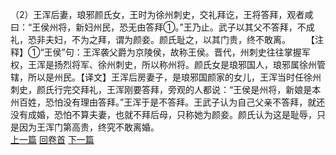 （2）王浑后妻，琅邪颜氏女，王时为徐州刺史，交礼拜讫，王将答拜，观者咸曰：“王侯州将，新妇州民，恐无由答拜①。”王乃止。武子以其父不答拜，不成礼，恐非夫妇，不为之拜，谓为颜妾。颜氏耻之，以其门贵，终不敢离。
　　【注释】①“王侯”句：王浑袭父爵为京陵侯，故称王侯。晋代，州刺史往往掌握军权，王浑是扬烈将军、徐州刺史，所以称州将。颜氏女是琅邪国人，琅邪属徐州管辖，所以是州民。【译文】王浑后房妻子，是琅邪国颜家的女儿，王浑当时任徐州刺史，颜氏行完交拜礼，王浑刚要答拜，旁观的人都说：“王侯是州将，新娘是本州百姓，恐怕没有理由答拜。”王浑于是不答拜。王武子认为自己父亲不答拜，就还没有成婚，恐怕不算夫妻，也就不拜后母，只称她为颜妾。颜氏认为这是耻辱，只是因为王浑门第高贵，终究不敢离婚。
<br>[上一篇](33_01) [回卷首](33_00) [下一篇](33_03)
